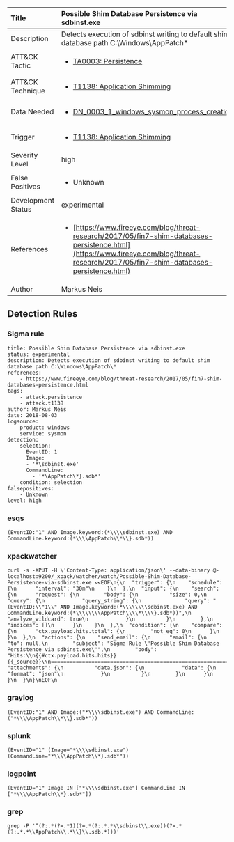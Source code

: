 | Title                | Possible Shim Database Persistence via sdbinst.exe                                                                                                                                                 |
|:---------------------|:------------------------------------------------------------------------------------------------------------------------------------------------------------|
| Description          | Detects execution of sdbinst writing to default shim database path C:\Windows\AppPatch\*                                                                                                                                           |
| ATT&amp;CK Tactic    | <ul><li>[TA0003: Persistence](https://attack.mitre.org/tactics/TA0003)</li></ul>  |
| ATT&amp;CK Technique | <ul><li>[T1138: Application Shimming](https://attack.mitre.org/techniques/T1138)</li></ul>                             |
| Data Needed          | <ul><li>[DN_0003_1_windows_sysmon_process_creation](../Data_Needed/DN_0003_1_windows_sysmon_process_creation.md)</li></ul>                                                         |
| Trigger              | <ul><li>[T1138: Application Shimming](../Triggers/T1138.md)</li></ul>  |
| Severity Level       | high                                                                                                                                                 |
| False Positives      | <ul><li>Unknown</li></ul>                                                                  |
| Development Status   | experimental                                                                                                                                                |
| References           | <ul><li>[https://www.fireeye.com/blog/threat-research/2017/05/fin7-shim-databases-persistence.html](https://www.fireeye.com/blog/threat-research/2017/05/fin7-shim-databases-persistence.html)</li></ul>                                                          |
| Author               | Markus Neis                                                                                                                                                |


## Detection Rules

### Sigma rule

```
title: Possible Shim Database Persistence via sdbinst.exe 
status: experimental
description: Detects execution of sdbinst writing to default shim database path C:\Windows\AppPatch\*
references:
    - https://www.fireeye.com/blog/threat-research/2017/05/fin7-shim-databases-persistence.html
tags:
    - attack.persistence
    - attack.t1138
author: Markus Neis
date: 2018-08-03
logsource:
    product: windows
    service: sysmon
detection:
    selection:
      EventID: 1
      Image:
      - '*\sdbinst.exe'
      CommandLine: 
        - '*\AppPatch\*}.sdb*'            
    condition: selection
falsepositives:
    - Unknown 
level: high

```




### esqs
    
```
(EventID:"1" AND Image.keyword:(*\\\\sdbinst.exe) AND CommandLine.keyword:(*\\\\AppPatch\\*\\}.sdb*))
```


### xpackwatcher
    
```
curl -s -XPUT -H \'Content-Type: application/json\' --data-binary @- localhost:9200/_xpack/watcher/watch/Possible-Shim-Database-Persistence-via-sdbinst.exe <<EOF\n{\n  "trigger": {\n    "schedule": {\n      "interval": "30m"\n    }\n  },\n  "input": {\n    "search": {\n      "request": {\n        "body": {\n          "size": 0,\n          "query": {\n            "query_string": {\n              "query": "(EventID:\\"1\\" AND Image.keyword:(*\\\\\\\\sdbinst.exe) AND CommandLine.keyword:(*\\\\\\\\AppPatch\\\\*\\\\}.sdb*))",\n              "analyze_wildcard": true\n            }\n          }\n        },\n        "indices": []\n      }\n    }\n  },\n  "condition": {\n    "compare": {\n      "ctx.payload.hits.total": {\n        "not_eq": 0\n      }\n    }\n  },\n  "actions": {\n    "send_email": {\n      "email": {\n        "to": null,\n        "subject": "Sigma Rule \'Possible Shim Database Persistence via sdbinst.exe\'",\n        "body": "Hits:\\n{{#ctx.payload.hits.hits}}{{_source}}\\n================================================================================\\n{{/ctx.payload.hits.hits}}",\n        "attachments": {\n          "data.json": {\n            "data": {\n              "format": "json"\n            }\n          }\n        }\n      }\n    }\n  }\n}\nEOF\n
```


### graylog
    
```
(EventID:"1" AND Image:("*\\\\sdbinst.exe") AND CommandLine:("*\\\\AppPatch\\*\\}.sdb*"))
```


### splunk
    
```
(EventID="1" (Image="*\\\\sdbinst.exe") (CommandLine="*\\\\AppPatch\\*}.sdb*"))
```


### logpoint
    
```
(EventID="1" Image IN ["*\\\\sdbinst.exe"] CommandLine IN ["*\\\\AppPatch\\*}.sdb*"])
```


### grep
    
```
grep -P '^(?:.*(?=.*1)(?=.*(?:.*.*\\sdbinst\\.exe))(?=.*(?:.*.*\\AppPatch\\.*\\}\\.sdb.*)))'
```


